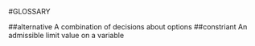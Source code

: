 #GLOSSARY
<!---
Allows you to specify terms and their respective definitions to be displayed as annotations. Based on those terms, GitBook will automatically build an index and highlight those terms in pages.
The GLOSSARY.md format is a list of h2 headings, along with a description paragraph:
-->
##alternative
A combination of decisions about options
##constriant
An admissible limit value on a variable






